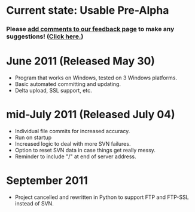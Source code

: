 # **Current state:** Usable Pre-Alpha #

### Please [add comments to our feedback page](http://iqboxblog.wordpress.com/feedback/) to make any suggestions! ([Click here.](http://iqboxblog.wordpress.com/feedback/)) ###


# June 2011 (Released May 30) #
  * Program that works on Windows, tested on 3 Windows platforms.
  * Basic automated committing and updating.
  * Delta upload, SSL support, etc.

# mid-July 2011 (Released July 04) #
  * Individual file commits for increased accuracy.
  * Run on startup
  * Increased logic to deal with more SVN failures.
  * Option to reset SVN data in case things get really messy.
  * Reminder to include "/" at end of server address.

# September 2011 #
  * Project cancelled and rewritten in Python to support FTP and FTP-SSL instead of SVN.